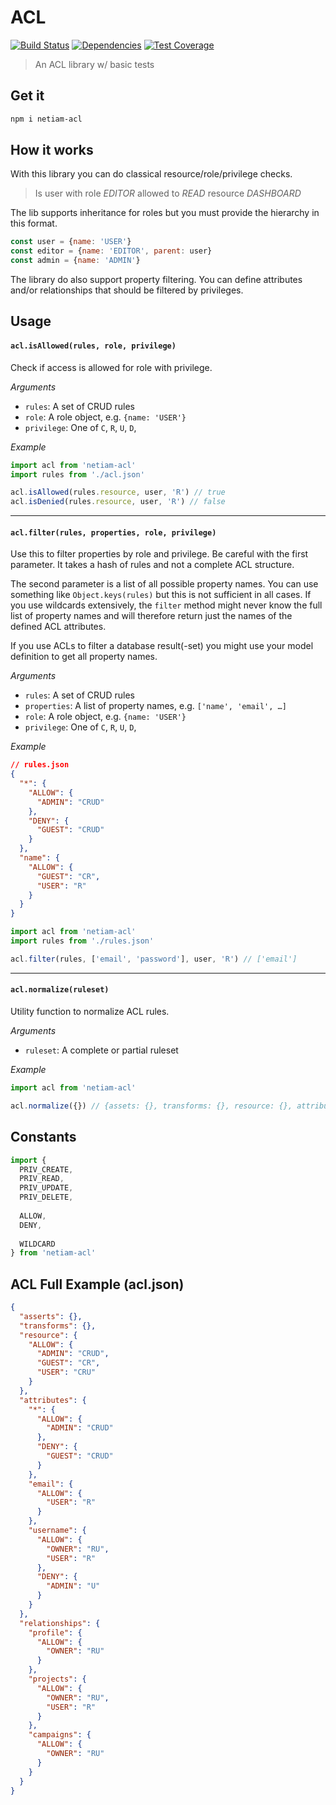 # ACL

[![Build Status](https://travis-ci.org/netiam/acl.svg)](https://travis-ci.org/netiam/acl)
[![Dependencies](https://david-dm.org/netiam/acl.svg)](https://david-dm.org/netiam/acl)
[![Test Coverage](https://codeclimate.com/github/netiam/acl/badges/coverage.svg)](https://codeclimate.com/github/netiam/acl/coverage)

> An ACL library w/ basic tests

## Get it

```bash
npm i netiam-acl
```

## How it works

With this library you can do classical resource/role/privilege checks.

> Is user with role *EDITOR* allowed to *READ* resource *DASHBOARD*

The lib supports inheritance for roles but you must provide the hierarchy in
this format.

```js
const user = {name: 'USER'}
const editor = {name: 'EDITOR', parent: user}
const admin = {name: 'ADMIN'}
```

The library do also support property filtering. You can define attributes and/or
relationships that should be filtered by privileges.

## Usage

#### `acl.isAllowed(rules, role, privilege)`
Check if access is allowed for role with privilege.

*Arguments*
* `rules`: A set of CRUD rules
* `role`: A role object, e.g. `{name: 'USER'}`
* `privilege`: One of `C`, `R`, `U`, `D`,

*Example*
```js
import acl from 'netiam-acl'
import rules from './acl.json'

acl.isAllowed(rules.resource, user, 'R') // true
acl.isDenied(rules.resource, user, 'R') // false
```

*******

#### `acl.filter(rules, properties, role, privilege)`
Use this to filter properties by role and privilege. Be careful with the first
parameter. It takes a hash of rules and not a complete ACL structure.

The second parameter is a list of all possible property names. You can use
something like `Object.keys(rules)` but this is not sufficient in all cases.
If you use wildcards extensively, the `filter` method might never know the full
list of property names and will therefore return just the names of the defined
ACL attributes.

If you use ACLs to filter a database result(-set) you might use your model
definition to get all property names.

*Arguments*
* `rules`: A set of CRUD rules
* `properties`: A list of property names, e.g. `['name', 'email', …]`
* `role`: A role object, e.g. `{name: 'USER'}`
* `privilege`: One of `C`, `R`, `U`, `D`,

*Example*
```json
// rules.json
{
  "*": {
    "ALLOW": {
      "ADMIN": "CRUD"
    },
    "DENY": {
      "GUEST": "CRUD"
    }
  },
  "name": {
    "ALLOW": {
      "GUEST": "CR",
      "USER": "R"
    }
  }
}
```

```js
import acl from 'netiam-acl'
import rules from './rules.json'

acl.filter(rules, ['email', 'password'], user, 'R') // ['email']
```

*******

#### `acl.normalize(ruleset)`
Utility function to normalize ACL rules.

*Arguments*
* `ruleset`: A complete or partial ruleset

*Example*
```js
import acl from 'netiam-acl'

acl.normalize({}) // {assets: {}, transforms: {}, resource: {}, attributes: {}, relationships: {}}
```

## Constants

```js
import {
  PRIV_CREATE,
  PRIV_READ,
  PRIV_UPDATE,
  PRIV_DELETE,
  
  ALLOW,
  DENY,
  
  WILDCARD
} from 'netiam-acl'
```

## ACL Full Example (acl.json)

```json
{
  "asserts": {},
  "transforms": {},
  "resource": {
    "ALLOW": {
      "ADMIN": "CRUD",
      "GUEST": "CR",
      "USER": "CRU"
    }
  },
  "attributes": {
    "*": {
      "ALLOW": {
        "ADMIN": "CRUD"
      },
      "DENY": {
        "GUEST": "CRUD"
      }
    },
    "email": {
      "ALLOW": {
        "USER": "R"
      }
    },
    "username": {
      "ALLOW": {
        "OWNER": "RU",
        "USER": "R"
      },
      "DENY": {
        "ADMIN": "U"
      }
    }
  },
  "relationships": {
    "profile": {
      "ALLOW": {
        "OWNER": "RU"
      }
    },
    "projects": {
      "ALLOW": {
        "OWNER": "RU",
        "USER": "R"
      }
    },
    "campaigns": {
      "ALLOW": {
        "OWNER": "RU"
      }
    }
  }
}
```
